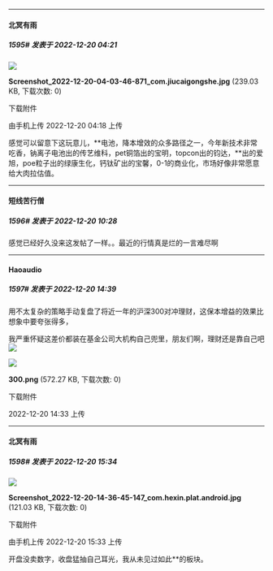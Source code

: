 

*****

####  北冥有雨  
##### 1595#       发表于 2022-12-20 04:21

<img src="https://img.saraba1st.com/forum/202212/20/041853zx88w6saw9y639r9.jpg" referrerpolicy="no-referrer">

<strong>Screenshot_2022-12-20-04-03-46-871_com.jiucaigongshe.jpg</strong> (239.03 KB, 下载次数: 0)

下载附件

由手机上传
2022-12-20 04:18 上传

感觉可以留意下这玩意儿，**电池，降本增效的众多路径之一，今年新技术非常吃香，钠离子电池出的传艺维科，pet铜箔出的宝明，topcon出的钧达，**出的爱旭，poe粒子出的绿康生化，钙钛矿出的宝馨，0-1的商业化，市场好像非常愿意给大肉拉估值。



*****

####  短线苦行僧  
##### 1596#       发表于 2022-12-20 10:28

感觉已经好久没来这发帖了一样。。最近的行情真是烂的一言难尽啊



*****

####  Haoaudio  
##### 1597#       发表于 2022-12-20 14:39

用不太复杂的策略手动复盘了将近一年的沪深300对冲理财，这保本增益的效果比想象中要夸张得多，

我严重怀疑这差价都装在基金公司大机构自己兜里，朋友们啊，理财还是靠自己吧<img src="https://static.saraba1st.com/image/smiley/face2017/124.png" referrerpolicy="no-referrer">

<img src="https://img.saraba1st.com/forum/202212/20/143358chtcu67p456p1tpt.png" referrerpolicy="no-referrer">

<strong>300.png</strong> (572.27 KB, 下载次数: 0)

下载附件

2022-12-20 14:33 上传



*****

####  北冥有雨  
##### 1598#       发表于 2022-12-20 15:34

<img src="https://img.saraba1st.com/forum/202212/20/153352eniy55gpu6zdnel3.jpg" referrerpolicy="no-referrer">

<strong>Screenshot_2022-12-20-14-36-45-147_com.hexin.plat.android.jpg</strong> (121.03 KB, 下载次数: 0)

下载附件

由手机上传
2022-12-20 15:33 上传

开盘没卖数字，收盘猛抽自己耳光，我从未见过如此**的板块。

